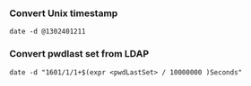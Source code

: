 ### Convert Unix timestamp
```
date -d @1302401211
```

### Convert pwdlast set from LDAP
```
date -d "1601/1/1+$(expr <pwdLastSet> / 10000000 )Seconds"
```

